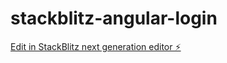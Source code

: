 # stackblitz-angular-login

[Edit in StackBlitz next generation editor ⚡️](https://stackblitz.com/~/github.com/TechPro98/stackblitz-angular-login)